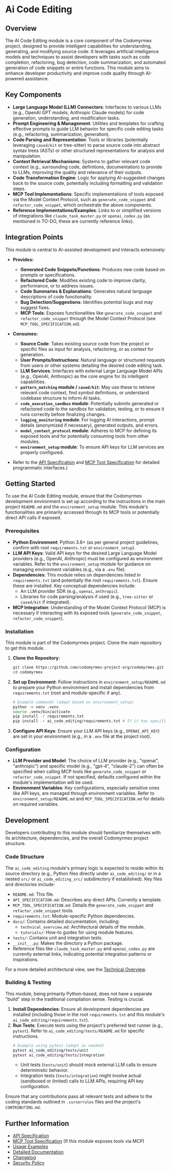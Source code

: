 # Ai Code Editing

## Overview

The AI Code Editing module is a core component of the Codomyrmex project, designed to provide intelligent capabilities for understanding, generating, and modifying source code. It leverages artificial intelligence models and techniques to assist developers with tasks such as code completion, refactoring, bug detection, code summarization, and automated generation of code snippets or entire functions. This module aims to enhance developer productivity and improve code quality through AI-powered assistance.

## Key Components

- **Large Language Model (LLM) Connectors**: Interfaces to various LLMs (e.g., OpenAI GPT models, Anthropic Claude models) for code generation, understanding, and modification tasks.
- **Prompt Engineering & Management**: Utilities and templates for crafting effective prompts to guide LLM behavior for specific code editing tasks (e.g., refactoring, summarization, generation).
- **Code Parsing and Representation**: Tools or libraries (potentially leveraging `cased/kit` or tree-sitter) to parse source code into abstract syntax trees (ASTs) or other structured representations for analysis and manipulation.
- **Context Retrieval Mechanisms**: Systems to gather relevant code context (e.g., surrounding code, definitions, documentation) to provide to LLMs, improving the quality and relevance of their outputs.
- **Code Transformation Engine**: Logic for applying AI-suggested changes back to the source code, potentially including formatting and validation steps.
- **MCP Tool Implementations**: Specific implementations of tools exposed via the Model Context Protocol, such as `generate_code_snippet` and `refactor_code_snippet`, which orchestrate the above components.
- **Reference Implementations/Examples**: Links to or simplified versions of integrations like `claude_task_master.py` or `openai_codex.py` (as mentioned in TO-DO, these are currently reference links).

## Integration Points

This module is central to AI-assisted development and interacts extensively:

- **Provides:**
    - **Generated Code Snippets/Functions**: Produces new code based on prompts or specifications.
    - **Refactored Code**: Modifies existing code to improve clarity, performance, or to address issues.
    - **Code Summaries & Explanations**: Generates natural language descriptions of code functionality.
    - **Bug Detection/Suggestions**: Identifies potential bugs and may suggest fixes.
    - **MCP Tools**: Exposes functionalities like `generate_code_snippet` and `refactor_code_snippet` through the Model Context Protocol (see `MCP_TOOL_SPECIFICATION.md`).

- **Consumes:**
    - **Source Code**: Takes existing source code from the project or specific files as input for analysis, refactoring, or as context for generation.
    - **User Prompts/Instructions**: Natural language or structured requests from users or other systems detailing the desired code editing task.
    - **LLM Services**: Interfaces with external Large Language Model APIs (e.g., OpenAI, Anthropic) as the core engine for its intelligent capabilities.
    - **`pattern_matching` module / `cased/kit`**: May use these to retrieve relevant code context, find symbol definitions, or understand codebase structure to inform AI tasks.
    - **`code_execution_sandbox` module**: Potentially submits generated or refactored code to the sandbox for validation, testing, or to ensure it runs correctly before finalizing changes.
    - **`logging_monitoring` module**: For logging AI interactions, prompt details (anonymized if necessary), generated outputs, and errors.
    - **`model_context_protocol` module**: Adheres to MCP for defining its exposed tools and for potentially consuming tools from other modules.
    - **`environment_setup` module**: To ensure API keys for LLM services are properly configured.

- Refer to the [API Specification](API_SPECIFICATION.md) and [MCP Tool Specification](MCP_TOOL_SPECIFICATION.md) for detailed programmatic interfaces.)

## Getting Started

To use the AI Code Editing module, ensure that the Codomyrmex development environment is set up according to the instructions in the main project `README.md` and the `environment_setup` module. This module's functionalities are primarily accessed through its MCP tools or potentially direct API calls if exposed.

### Prerequisites

- **Python Environment**: Python 3.8+ (as per general project guidelines, confirm with root `requirements.txt` or `environment_setup`).
- **LLM API Keys**: Valid API keys for the desired Large Language Model providers (e.g., OpenAI, Anthropic) must be configured as environment variables. Refer to the `environment_setup` module for guidance on managing environment variables (e.g., via a `.env` file).
- **Dependencies**: This module relies on dependencies listed in `requirements.txt` (and potentially the root `requirements.txt`). Ensure these are installed. Key conceptual dependencies include:
    - An LLM provider SDK (e.g., `openai`, `anthropic`).
    - Libraries for code parsing/analysis if used (e.g., `tree-sitter` or `cased/kit` if integrated).
- **MCP Integration**: Understanding of the Model Context Protocol (MCP) is necessary if interacting with its exposed tools (`generate_code_snippet`, `refactor_code_snippet`).

### Installation

This module is part of the Codomyrmex project. Clone the main repository to get this module.

1.  **Clone the Repository**:
    ```bash
    git clone https://github.com/codomyrmex-project-org/codomyrmex.git
    cd codomyrmex
    ```
2.  **Set up Environment**: Follow instructions in `environment_setup/README.md` to prepare your Python environment and install dependencies from `requirements.txt` (root and module-specific if any).
    ```bash
    # Example commands (adapt based on environment_setup)
    python -m venv .venv
    source .venv/bin/activate
    pip install -r requirements.txt
    pip install -r ai_code_editing/requirements.txt # If it has specific deps
    ```
3.  **Configure API Keys**: Ensure your LLM API keys (e.g., `OPENAI_API_KEY`) are set in your environment (e.g., in a `.env` file at the project root).

### Configuration

- **LLM Provider and Model**: The choice of LLM provider (e.g., "openai", "anthropic") and specific model (e.g., "gpt-4", "claude-2") can often be specified when calling MCP tools like `generate_code_snippet` or `refactor_code_snippet`. If not specified, defaults configured within the module's implementation will be used.
- **Environment Variables**: Key configurations, especially sensitive ones like API keys, are managed through environment variables. Refer to `environment_setup/README.md` and `MCP_TOOL_SPECIFICATION.md` for details on required variables.

## Development

Developers contributing to this module should familiarize themselves with its architecture, dependencies, and the overall Codomyrmex project structure.

### Code Structure

The `ai_code_editing` module's primary logic is expected to reside within its source directory (e.g., Python files directly under `ai_code_editing/` or in a nested `src/` or `ai_code_editing_src/` subdirectory if established).
Key files and directories include:
- `README.md`: This file.
- `API_SPECIFICATION.md`: Describes any direct APIs. Currently a template.
- `MCP_TOOL_SPECIFICATION.md`: Details the `generate_code_snippet` and `refactor_code_snippet` tools.
- `requirements.txt`: Module-specific Python dependencies.
- `docs/`: Contains detailed documentation, including:
    - `technical_overview.md`: Architectural details of the module.
    - `tutorials/`: How-to guides for using module features.
- `tests/`: Contains unit and integration tests.
- `__init__.py`: Makes the directory a Python package.
- Reference files like `claude_task_master.py` and `openai_codex.py` are currently external links, indicating potential integration patterns or inspirations.

For a more detailed architectural view, see the [Technical Overview](./docs/technical_overview.md).

### Building & Testing

This module, being primarily Python-based, does not have a separate "build" step in the traditional compilation sense. Testing is crucial.

1.  **Install Dependencies**: Ensure all development dependencies are installed (including those in the root `requirements.txt` and this module's `ai_code_editing/requirements.txt`).
2.  **Run Tests**: Execute tests using the project's preferred test runner (e.g., `pytest`). Refer to `ai_code_editing/tests/README.md` for specific instructions.
    ```bash
    # Example using pytest (adapt as needed)
    pytest ai_code_editing/tests/unit
    pytest ai_code_editing/tests/integration
    ```
    - Unit tests (`tests/unit`) should mock external LLM calls to ensure deterministic behavior.
    - Integration tests (`tests/integration`) might involve actual (sandboxed or limited) calls to LLM APIs, requiring API key configuration.

Ensure that any contributions pass all relevant tests and adhere to the coding standards outlined in `.cursorrules` files and the project's `CONTRIBUTING.md`.

## Further Information

- [API Specification](API_SPECIFICATION.md)
- [MCP Tool Specification](MCP_TOOL_SPECIFICATION.md) (If this module exposes tools via MCP)
- [Usage Examples](USAGE_EXAMPLES.md)
- [Detailed Documentation](./docs/index.md)
- [Changelog](CHANGELOG.md)
- [Security Policy](SECURITY.md) 